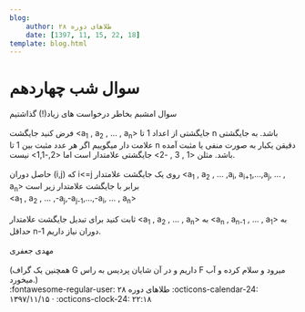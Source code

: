 ```yaml
---
blog:
    author: طلاهای دوره ۲۸
    date: [1397, 11, 15, 22, 18]
template: blog.html
---
```

# سوال شب چهاردهم

<div class="cnt">
<div>سوال امشبم بخاطر درخواست های زیاد(!) گذاشتیم</div>
<div></div>
<div> </div>
<div>فرض کنید جایگشت &lt;a<sub>1</sub> , a<sub>2</sub> , ... , a<sub>n</sub>&gt; جایگشتی از اعداد 1 تا n باشد. به جایگشتی علامت دار میگوییم اگر هر عدد مثبت بین 1 تا n دقیقن یکبار به صورت منفی یا مثبت آمده باشد. مثلن &lt;1 , 3 , -2&gt; جایگشتی علامتدار است اما &lt;2,-1,1&gt; نیست.</div>
<div> </div>
<div>حاصل دوران (i,j) که i&lt;=j روی یک جایگشت علامتدار &lt;a<sub>1</sub> , a<sub>2</sub> , ... ,a<sub>i</sub>, a<sub>i+1</sub>,...,a<sub>j</sub>, ... , a<sub>n</sub>&gt; برابر با جایگشت علامتدار زیر است</div>
<div>&lt;a<sub>1</sub> , a<sub>2</sub> , ... ,-a<sub>j</sub>,-a<sub>j-1</sub>,...,-a<sub>i</sub>, ... , a<sub>n</sub>&gt;</div>
<div> </div>
<div>ثابت کنید برای تبدیل جایگشت علامتدار &lt;a<sub>1</sub> , a<sub>2</sub> , ... , a<sub>n</sub>&gt; به &lt;a<sub>n</sub> , a<sub>n-1</sub> , ... , a<sub>1</sub>&gt; به حداقل n-1 دوران نیاز داریم.</div>
<div> </div>
<div>مهدی جعفری</div>
<div> </div>
<div>(همچنین یک گراف G داریم و در آن شایان پردیس به راس F میرود و سلام کرده و آب میخورد.)</div>
</div>

<div class="blog-info" markdown>
<span class="blog-author">
:fontawesome-regular-user: طلاهای دوره ۲۸
</span>
<span class="blog-date">
:octicons-calendar-24: ۱۳۹۷/۱۱/۱۵ · :octicons-clock-24: ۲۲:۱۸
</span>
</div>


